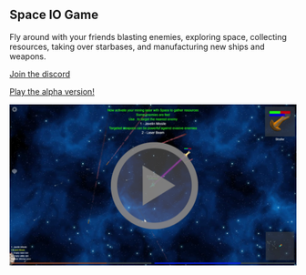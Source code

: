 ## Space IO Game

Fly around with your friends blasting enemies, exploring space, collecting resources, taking over starbases, and manufacturing new ships and weapons.

[Join the discord](https://discord.gg/WYhKXVNfwc)

[Play the alpha version!](https://spacequest.io/)

[![Tutorial play through](https://raw.githubusercontent.com/floomby/SpaceGame/master/workspace/video_preview_image.png)](https://www.youtube.com/watch?v=PqDjzgrWIhQ)
